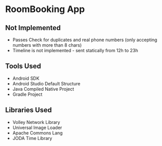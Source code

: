 # RoomBooking App 

## Not Implemented

* Passes Check for duplicates and real phone numbers (only accepting numbers with more than 8 chars)
* Timeline is not implemented - sent statically from 12h to 23h

## Tools Used

* Android SDK
* Android Studio Default Structure
* Java Compiled Native Project
* Gradle Project

## Libraries Used

* Volley Network Library
* Universal Image Loader
* Apache Commons Lang
* JODA Time Library
